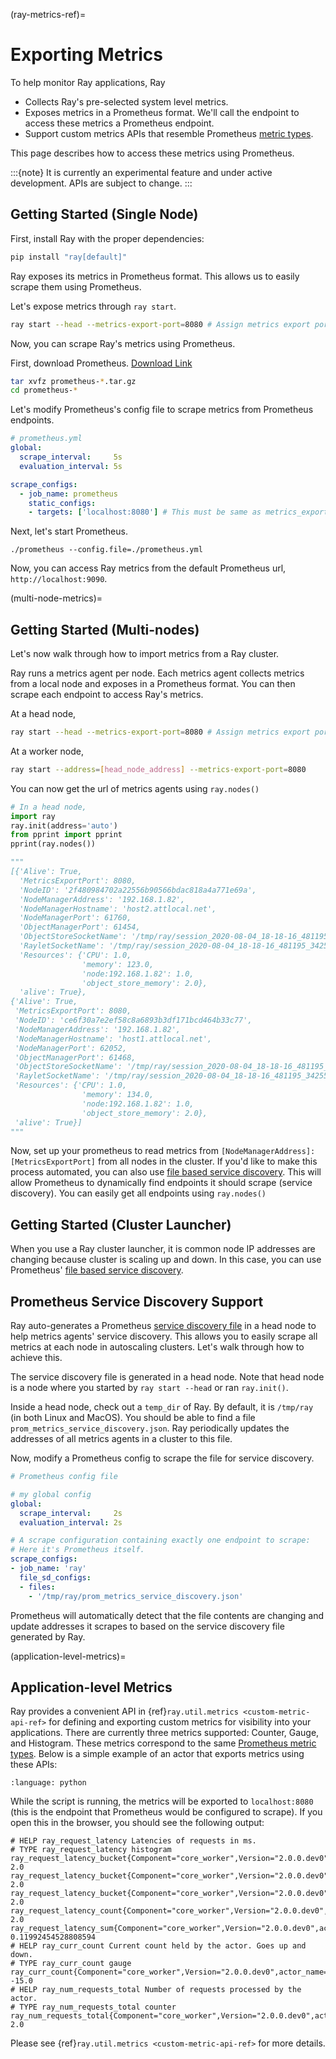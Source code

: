 (ray-metrics-ref)=

# Exporting Metrics

To help monitor Ray applications, Ray

- Collects Ray's pre-selected system level metrics.
- Exposes metrics in a Prometheus format. We'll call the endpoint to access
  these metrics a Prometheus endpoint.
- Support custom metrics APIs that resemble Prometheus
  [metric types](https://prometheus.io/docs/concepts/metric_types/).

This page describes how to access these metrics using Prometheus.

:::{note}
It is currently an experimental feature and under active development.
APIs are subject to change.
:::

## Getting Started (Single Node)

First, install Ray with the proper dependencies:

```bash
pip install "ray[default]"
```

Ray exposes its metrics in Prometheus format.
This allows us to easily scrape them using Prometheus.

Let's expose metrics through `ray start`.

```bash
ray start --head --metrics-export-port=8080 # Assign metrics export port on a head node.
```

Now, you can scrape Ray's metrics using Prometheus.

First, download Prometheus. [Download Link](https://prometheus.io/download/)

```bash
tar xvfz prometheus-*.tar.gz
cd prometheus-*
```

Let's modify Prometheus's config file to scrape metrics from Prometheus endpoints.

```yaml
# prometheus.yml
global:
  scrape_interval:     5s
  evaluation_interval: 5s

scrape_configs:
  - job_name: prometheus
    static_configs:
    - targets: ['localhost:8080'] # This must be same as metrics_export_port
```

Next, let's start Prometheus.

```shell
./prometheus --config.file=./prometheus.yml
```

Now, you can access Ray metrics from the default Prometheus url, `http://localhost:9090`.

(multi-node-metrics)=

## Getting Started (Multi-nodes)

Let's now walk through how to import metrics from a Ray cluster.

Ray runs a metrics agent per node. Each metrics agent collects metrics from a
local node and exposes in a Prometheus format.
You can then scrape each endpoint to access Ray's metrics.

At a head node,

```bash
ray start --head --metrics-export-port=8080 # Assign metrics export port on a head node.
```

At a worker node,

```bash
ray start --address=[head_node_address] --metrics-export-port=8080
```

You can now get the url of metrics agents using `ray.nodes()`

```python
# In a head node,
import ray
ray.init(address='auto')
from pprint import pprint
pprint(ray.nodes())

"""
[{'Alive': True,
  'MetricsExportPort': 8080,
  'NodeID': '2f480984702a22556b90566bdac818a4a771e69a',
  'NodeManagerAddress': '192.168.1.82',
  'NodeManagerHostname': 'host2.attlocal.net',
  'NodeManagerPort': 61760,
  'ObjectManagerPort': 61454,
  'ObjectStoreSocketName': '/tmp/ray/session_2020-08-04_18-18-16_481195_34255/sockets/plasma_store',
  'RayletSocketName': '/tmp/ray/session_2020-08-04_18-18-16_481195_34255/sockets/raylet',
  'Resources': {'CPU': 1.0,
                'memory': 123.0,
                'node:192.168.1.82': 1.0,
                'object_store_memory': 2.0},
  'alive': True},
{'Alive': True,
 'MetricsExportPort': 8080,
 'NodeID': 'ce6f30a7e2ef58c8a6893b3df171bcd464b33c77',
 'NodeManagerAddress': '192.168.1.82',
 'NodeManagerHostname': 'host1.attlocal.net',
 'NodeManagerPort': 62052,
 'ObjectManagerPort': 61468,
 'ObjectStoreSocketName': '/tmp/ray/session_2020-08-04_18-18-16_481195_34255/sockets/plasma_store.1',
 'RayletSocketName': '/tmp/ray/session_2020-08-04_18-18-16_481195_34255/sockets/raylet.1',
 'Resources': {'CPU': 1.0,
                'memory': 134.0,
                'node:192.168.1.82': 1.0,
                'object_store_memory': 2.0},
 'alive': True}]
"""
```

Now, set up your prometheus to read metrics from
`[NodeManagerAddress]:[MetricsExportPort]` from all nodes in the cluster.
If you'd like to make this process automated, you can also use
[file based service discovery](https://prometheus.io/docs/guides/file-sd/#installing-configuring-and-running-prometheus).
This will allow Prometheus to dynamically find endpoints it should scrape
(service discovery). You can easily get all endpoints using `ray.nodes()`

## Getting Started (Cluster Launcher)

When you use a Ray cluster launcher, it is common node IP addresses are changing
because cluster is scaling up and down.
In this case, you can use Prometheus'
[file based service discovery](https://prometheus.io/docs/guides/file-sd/#installing-configuring-and-running-prometheus).

## Prometheus Service Discovery Support

Ray auto-generates a Prometheus 
[service discovery file](https://prometheus.io/docs/guides/file-sd/#installing-configuring-and-running-prometheus)
in a head node to help metrics agents' service discovery.
This allows you to easily scrape all metrics at each node in autoscaling clusters.
Let's walk through how to achieve this.

The service discovery file is generated in a head node.
Note that head node is a node where you started by `ray start --head` or ran `ray.init()`.

Inside a head node, check out a `temp_dir` of Ray. By default, it is `/tmp/ray`
(in both Linux and MacOS). 
You should be able to find a file `prom_metrics_service_discovery.json`.
Ray periodically updates the addresses of all metrics agents in a cluster to this file.

Now, modify a Prometheus config to scrape the file for service discovery.

```yaml
# Prometheus config file

# my global config
global:
  scrape_interval:     2s
  evaluation_interval: 2s

# A scrape configuration containing exactly one endpoint to scrape:
# Here it's Prometheus itself.
scrape_configs:
- job_name: 'ray'
  file_sd_configs:
  - files:
    - '/tmp/ray/prom_metrics_service_discovery.json'
```

Prometheus will automatically detect that the file contents are changing and update
addresses it scrapes to based on the service discovery file generated by Ray.

(application-level-metrics)=

## Application-level Metrics

Ray provides a convenient API in {ref}`ray.util.metrics <custom-metric-api-ref>`
for defining and exporting custom metrics for visibility into your applications.
There are currently three metrics supported: Counter, Gauge, and Histogram.
These metrics correspond to the same
[Prometheus metric types](https://prometheus.io/docs/concepts/metric_types/).
Below is a simple example of an actor that exports metrics using these APIs:

```{literalinclude} /ray-core/doc_code/metrics_example.py
:language: python
```

While the script is running, the metrics will be exported to `localhost:8080`
(this is the endpoint that Prometheus would be configured to scrape).
If you open this in the browser, you should see the following output:

```none
# HELP ray_request_latency Latencies of requests in ms.
# TYPE ray_request_latency histogram
ray_request_latency_bucket{Component="core_worker",Version="2.0.0.dev0",actor_name="my_actor",le="0.1"} 2.0
ray_request_latency_bucket{Component="core_worker",Version="2.0.0.dev0",actor_name="my_actor",le="1.0"} 2.0
ray_request_latency_bucket{Component="core_worker",Version="2.0.0.dev0",actor_name="my_actor",le="+Inf"} 2.0
ray_request_latency_count{Component="core_worker",Version="2.0.0.dev0",actor_name="my_actor"} 2.0
ray_request_latency_sum{Component="core_worker",Version="2.0.0.dev0",actor_name="my_actor"} 0.11992454528808594
# HELP ray_curr_count Current count held by the actor. Goes up and down.
# TYPE ray_curr_count gauge
ray_curr_count{Component="core_worker",Version="2.0.0.dev0",actor_name="my_actor"} -15.0
# HELP ray_num_requests_total Number of requests processed by the actor.
# TYPE ray_num_requests_total counter
ray_num_requests_total{Component="core_worker",Version="2.0.0.dev0",actor_name="my_actor"} 2.0
```

Please see {ref}`ray.util.metrics <custom-metric-api-ref>` for more details.
